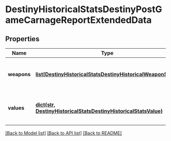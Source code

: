 # DestinyHistoricalStatsDestinyPostGameCarnageReportExtendedData

## Properties
Name | Type | Description | Notes
------------ | ------------- | ------------- | -------------
**weapons** | [**list[DestinyHistoricalStatsDestinyHistoricalWeaponStats]**](DestinyHistoricalStatsDestinyHistoricalWeaponStats.md) | List of weapons and their perspective values. | [optional] 
**values** | [**dict(str, DestinyHistoricalStatsDestinyHistoricalStatsValue)**](DestinyHistoricalStatsDestinyHistoricalStatsValue.md) | Collection of stats for the player in this activity. | [optional] 

[[Back to Model list]](../README.md#documentation-for-models) [[Back to API list]](../README.md#documentation-for-api-endpoints) [[Back to README]](../README.md)


